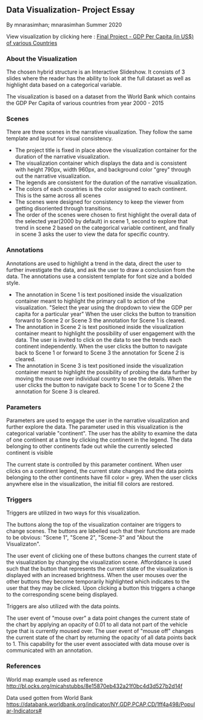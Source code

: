 ## Data Visualization- Project Essay

By mnarasimhan; mnarasimhan
Summer 2020

View visualization by clicking here : [Final Project - GDP Per Capita (in US\$) of various Countries](https://mnarasimhan02.github.io/)

### About the Visualization

The chosen hybrid structure is an Interactive Slideshow. It consists of 3 slides where the reader has the ability to look at the full dataset as well as highlight data based on a categorical variable.

The visualization is based on a dataset from the World Bank which contains the GDP Per Capita of various countries from year 2000 - 2015

### Scenes

There are three scenes in the narrative visualization. They follow the same template and layout for visual consistency.

- The project title is fixed in place above the visualization container for the duration of the narrative visualization.
- The visualization container which displays the data and is consistent with height 790px, width 960px, and background color "grey" through out the narrative visualization.
- The legends are consistent for the duration of the narrative visualization.
- The colors of each countries is the color assigned to each continent. This is the same across all scenes
- The scenes were designed for consistency to keep the viewer from getting disoriented through transitions.
- The order of the scenes were chosen to first highlight the overall data of the selected year(2000 by default) in scene 1, second to explore that trend in scene 2 based on the categorical variable continent, and finally in scene 3 asks the user to view the data for specific country.

### Annotations

Annotations are used to highlight a trend in the data, direct the user to further investigate the data, and ask the user to draw a conclusion from the data. The annotations use a consistent template for font size and a bolded style.

- The annotation in Scene 1 is text positioned inside the visualization container meant to highlight the primary call to action of the visualization. "Select the year using the dropdown to view the GDP per capita for a particular year" When the user clicks the button to transition forward to Scene 2 or Scene 3 the annotation for Scene 1 is cleared.
- The annotation in Scene 2 is text positioned inside the visualization container meant to highlight the possibility of user engagement with the data. The user is invited to click on the data to see the trends each continent independently. When the user clicks the button to navigate back to Scene 1 or forward to Scene 3 the annotation for Scene 2 is cleared.
- The annotation in Scene 3 is text positioned inside the visualization container meant to highlight the possibility of probing the data further by moving the mouse over individual country to see the details. When the user clicks the button to navigate back to Scene 1 or to Scene 2 the annotation for Scene 3 is cleared.

### Parameters

Parameters are used to engage the user in the narrative visualization and further explore the data. The parameter used in this visualization is the categorical variable "continent". The user has the ability to examine the data of one continent at a time by clicking the continent in the legend. The data belonging to other continents fade out while the currently selected continent is visible

The current state is controlled by this parameter continent. When user clicks on a continent legend, the current state changes and the data points belonging to the other continents have fill color = grey. When the user clicks anywhere else in the visualization, the initial fill colors are restored.

### Triggers

Triggers are utilized in two ways for this visualization.

The buttons along the top of the visualization container are triggers to change scenes. The buttons are labelled such that their functions are made to be obvious: "Scene 1", "Scene 2", "Scene-3" and "About the Visualizaton".

The user event of clicking one of these buttons changes the current state of the visualization by changing the visualization scene. Afforddance is used such that the button that represents the current state of the visualization is displayed with an increased brightness. When the user mouses over the other buttons they become temporarily highlighted which indicates to the user that they may be clicked. Upon clicking a button this triggers a change to the corresponding scene being displayed.

Triggers are also utilized with the data points.

The user event of "mouse over" a data point changes the current state of the chart by applying an opacity of 0.01 to all data not part of the vehicle type that is currently moused over. The user event of "mouse off" changes the current state of the chart by returning the opacity of all data points back to 1. This capability for the user event associated with data mouse over is communicated with an annotation.

### References

World map example used as reference
http://bl.ocks.org/micahstubbs/8e15870eb432a21f0bc4d3d527b2d14f

Data used gotten from World Bank
https://databank.worldbank.org/indicator/NY.GDP.PCAP.CD/1ff4a498/Popular-Indicators#
